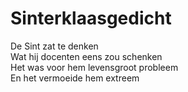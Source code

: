 # Sinterklaasgedicht
De Sint zat te denken\
Wat hij docenten eens zou schenken\
Het was voor hem levensgroot probleem\
En het vermoeide hem extreem
